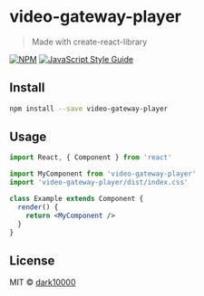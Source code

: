 # video-gateway-player

> Made with create-react-library

[![NPM](https://img.shields.io/npm/v/video-gateway-player.svg)](https://www.npmjs.com/package/video-gateway-player) [![JavaScript Style Guide](https://img.shields.io/badge/code_style-standard-brightgreen.svg)](https://standardjs.com)

## Install

```bash
npm install --save video-gateway-player
```

## Usage

```jsx
import React, { Component } from 'react'

import MyComponent from 'video-gateway-player'
import 'video-gateway-player/dist/index.css'

class Example extends Component {
  render() {
    return <MyComponent />
  }
}
```

## License

MIT © [dark10000](https://github.com/dark10000)
